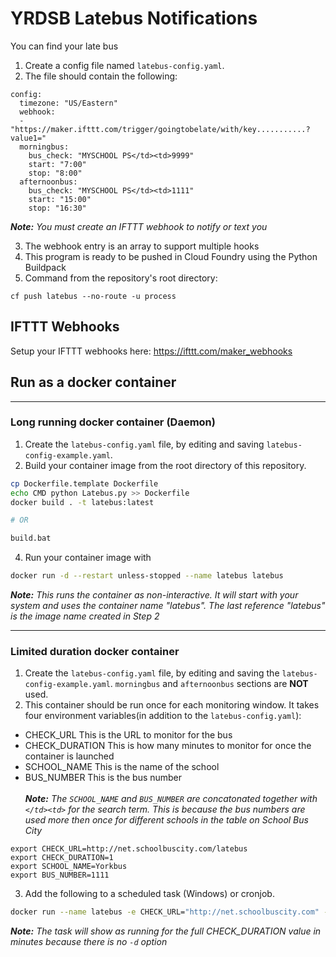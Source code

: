 # YRDSB Latebus Notifications
You can find your late bus
1. Create a config file named `latebus-config.yaml`.
2. The file should contain the following:
```
config:
  timezone: "US/Eastern"
  webhook:
  - "https://maker.ifttt.com/trigger/goingtobelate/with/key...........?value1="
  morningbus:
    bus_check: "MYSCHOOL PS</td><td>9999"
    start: "7:00"
    stop: "8:00"
  afternoonbus:
    bus_check: "MYSCHOOL PS</td><td>1111"
    start: "15:00"
    stop: "16:30"
```
_**Note:** You must create an IFTTT webhook to notify or text you_

3. The webhook entry is an array to support multiple hooks
4. This program is ready to be pushed in Cloud Foundry using the Python Buildpack
5. Command from the repository's root directory:
```
cf push latebus --no-route -u process
```

## IFTTT Webhooks
Setup your IFTTT webhooks here: https://ifttt.com/maker_webhooks

## Run as a docker container
---
### Long running docker container (Daemon)
1. Create the `latebus-config.yaml` file, by editing and saving `latebus-config-example.yaml`.
2. Build your container image from the root directory of this repository.
```bash
cp Dockerfile.template Dockerfile
echo CMD python Latebus.py >> Dockerfile
docker build . -t latebus:latest

# OR

build.bat
```
4. Run your container image with
```bash
docker run -d --restart unless-stopped --name latebus latebus
```
_**Note:** This runs the container as non-interactive. It will start with your system and uses the container name "latebus".  The last reference "latebus" is the image name created in Step 2_

---
### Limited duration docker container
1. Create the `latebus-config.yaml` file, by editing and saving the `latebus-config-example.yaml`. `morningbus` and `afternoonbus` sections are **NOT** used.
2. This container should be run once for each monitoring window. It takes four environment variables(in addition to the `latebus-config.yaml`):
- CHECK_URL       This is the URL to monitor for the bus
- CHECK_DURATION  This is how many minutes to monitor for once the container is launched
- SCHOOL_NAME     This is the name of the school
- BUS_NUMBER      This is the bus number<br><br>
_**Note:** The `SCHOOL_NAME` and `BUS_NUMBER` are concatonated together with `</td><td>` for the search term. This is because the bus numbers are used more then once for different schools in the table on School Bus City_

```
export CHECK_URL=http://net.schoolbuscity.com/latebus
export CHECK_DURATION=1
export SCHOOL_NAME=Yorkbus
export BUS_NUMBER=1111
```

3. Add the following to a scheduled task (Windows) or cronjob. <br>
```bash
docker run --name latebus -e CHECK_URL="http://net.schoolbuscity.com" -e CHECK_DURATION=60 -e SCHOOL_NAME="MYSCHOOL PS" -e BUS_NUMBER=9999 --rm latebus-limited-duration
```
_**Note:** The task will show as running for the full CHECK_DURATION value in minutes because there is no `-d` option_
